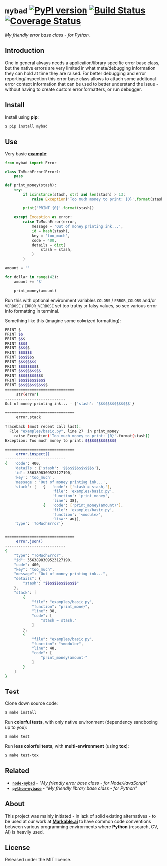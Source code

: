 
# `mybad` [![PyPI version](https://badge.fury.io/py/mybad.svg)](https://badge.fury.io/py/mybad) [![Build Status](https://travis-ci.com/grimen/python-mybad.svg?branch=master)](https://travis-ci.com/grimen/python-mybad) [![Coverage Status](https://codecov.io/gh/grimen/python-mybad/branch/master/graph/badge.svg)](https://codecov.io/gh/grimen/python-mybad)

*My friendly error base class - for Python.*


## Introduction

One in general always needs a application/library specific error base class, but the native errors are very limited in what meta/debugging information they can hold at time they are raised. For better debugging and error reporting/inspection this error base class allows to attach some additonal error context information that can be used to better understand the issue - without having to create custom error formatters, or run debugger.


## Install

Install using **pip**:

```sh
$ pip install mybad
```


## Use

Very basic **[example](https://github.com/grimen/python-mybad/tree/master/examples/basic.py)**:

```python
from mybad import Error

class ToMuchError(Error):
    pass

def print_money(stash):
    try:
        if isinstance(stash, str) and len(stash) > 13:
            raise Exception('Too much money to print: {0}'.format(stash))

        print('PRINT {0}'.format(stash))

    except Exception as error:
        raise ToMuchError(error,
            message = 'Out of money printing ink...',
            id = hash(stash),
            key = 'too_much',
            code = 400,
            details = dict(
                stash = stash,
            )
        )

amount = ''

for dollar in range(42):
    amount += '$'

    print_money(amount)

```

Run this with optional environment variables `COLORS` / `ERROR_COLORS` and/or `VERBOSE` / `ERROR_VERBOSE` set too truthy or falsy values, so see various error info formatting in terminal.

Something like this (imagine some colorized formatting):

```bash
PRINT $
PRINT $$
PRINT $$$
PRINT $$$$
PRINT $$$$$
PRINT $$$$$$
PRINT $$$$$$$
PRINT $$$$$$$$
PRINT $$$$$$$$$
PRINT $$$$$$$$$$
PRINT $$$$$$$$$$$
PRINT $$$$$$$$$$$$
PRINT $$$$$$$$$$$$$
===============================
     str(error)
---------------------------
Out of money printing ink... - {'stash': '$$$$$$$$$$$$$$'}

===============================
     error.stack
---------------------------
Traceback (most recent call last):
  File "examples/basic.py", line 27, in print_money
    raise Exception('Too much money to print: {0}'.format(stash))
Exception: Too much money to print: $$$$$$$$$$$$$$

===============================
     error.inspect()
---------------------------
{   'code': 400,
    'details': {'stash': '$$$$$$$$$$$$$$'},
    'id': 3563898309523127190,
    'key': 'too_much',
    'message': 'Out of money printing ink...',
    'stack': [   {   'code': ['stash = stash,'],
                     'file': 'examples/basic.py',
                     'function': 'print_money',
                     'line': 38},
                 {   'code': ['print_money(amount)'],
                     'file': 'examples/basic.py',
                     'function': '<module>',
                     'line': 48}],
    'type': 'ToMuchError'}


===============================
     error.json()
---------------------------
{
    "type": "ToMuchError",
    "id": 3563898309523127190,
    "code": 400,
    "key": "too_much",
    "message": "Out of money printing ink...",
    "details": {
        "stash": "$$$$$$$$$$$$$$"
    },
    "stack": [
        {
            "file": "examples/basic.py",
            "function": "print_money",
            "line": 38,
            "code": [
                "stash = stash,"
            ]
        },
        {
            "file": "examples/basic.py",
            "function": "<module>",
            "line": 48,
            "code": [
                "print_money(amount)"
            ]
        }
    ]
}

```


## Test

Clone down source code:

```sh
$ make install
```

Run **colorful tests**, with only native environment (dependency sandboxing up to you):

```sh
$ make test
```

Run **less colorful tests**, with **multi-environment** (using **tox**):

```sh
$ make test-tox
```


## Related

- [**`node-mybad`**](https://github.com/grimen/python-mybase) - *"My friendly error base class - for Node/JavaScript"*
- [**`python-mybase`**](https://github.com/grimen/python-mybase) - *"My friendly library base class - for Python"*


## About

This project was mainly initiated - in lack of solid existing alternatives - to be used at our work at **[Markable.ai](https://markable.ai)** to have common code conventions between various programming environments where **Python** (research, CV, AI) is heavily used.


## License

Released under the MIT license.
